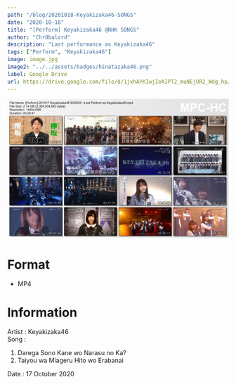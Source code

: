```yaml
---
path: "/blog/20201018-Keyakizaka46-SONGS"
date: "2020-10-18"
title: "[Perform] Keyakizaka46 @NHK SONGS"
author: "Chr0balord"
description: "Last performance as Keyakizaka46"
tags: ["Perform", "Keyakizaka46"]
image: image.jpg
image2: "../../assets/badges/hinatazaka46.png"
label: Google Drive
url: https://drive.google.com/file/d/1jxhAYKIwjIeAIPT2_muNEjUR2_Wdg_hp/view?usp=sharing
---
```


![Keyakizaka46 SONGS Episode 552](./image.jpg)

# Format

- MP4

# Information

Artist : Keyakizaka46 <br/>
Song : 
1. Darega Sono Kane wo Narasu no Ka?
2. Taiyou wa Miageru Hito wo Erabanai <br>

Date : 17 October 2020 <br/>
